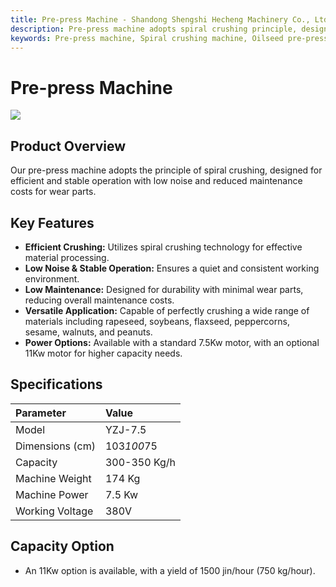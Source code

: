 ```yaml
---
title: Pre-press Machine - Shandong Shengshi Hecheng Machinery Co., Ltd.
description: Pre-press machine adopts spiral crushing principle, designed for efficient and stable operation, low noise, low maintenance cost for wear parts, suitable for crushing rapeseed, soybean, flaxseed and other materials.
keywords: Pre-press machine, Spiral crushing machine, Oilseed pre-press machine, Pre-pressing equipment, Oilseed crushing machine, Pre-pressing equipment, Spiral press machine, Oilseed preprocessing equipment, Crushing machine, Pre-press machine, Oilseed pressing preprocessing, Pre-pressing machinery
---
```


# Pre-press Machine

![](https://i.postimg.cc/BqDs94Fy/image.png?dl=1)

## Product Overview

Our pre-press machine adopts the principle of spiral crushing, designed for efficient and stable operation with low noise and reduced maintenance costs for wear parts.

## Key Features

-   **Efficient Crushing:** Utilizes spiral crushing technology for effective material processing.
-   **Low Noise & Stable Operation:** Ensures a quiet and consistent working environment.
-   **Low Maintenance:** Designed for durability with minimal wear parts, reducing overall maintenance costs.
-   **Versatile Application:** Capable of perfectly crushing a wide range of materials including rapeseed, soybeans, flaxseed, peppercorns, sesame, walnuts, and peanuts.
-   **Power Options:** Available with a standard 7.5Kw motor, with an optional 11Kw motor for higher capacity needs.

## Specifications

| Parameter         | Value       |
| :---------------- | :---------- |
| Model             | YZJ-7.5     |
| Dimensions (cm)   | 103*100*75  |
| Capacity          | 300-350 Kg/h|
| Machine Weight    | 174 Kg      |
| Machine Power     | 7.5 Kw      |
| Working Voltage   | 380V        |

## Capacity Option

-   An 11Kw option is available, with a yield of 1500 jin/hour (750 kg/hour).
